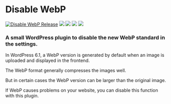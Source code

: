 # Disable WebP

[![Disable WebP Release](https://img.shields.io/github/v/release/mariojacob/disable-webp)](https://github.com/mariojacob/disable-webp/releases/) ![](https://img.shields.io/github/repo-size/mariojacob/disable-webp) ![](https://img.shields.io/wordpress/plugin/version/disable-webp) ![](https://img.shields.io/wordpress/plugin/tested/disable-webp) ![](https://img.shields.io/wordpress/plugin/required-php/disable-webp)

### A small WordPress plugin to disable the new WebP standard in the settings.

In WordPress 6.1, a WebP version is generated by default when an image is uploaded and displayed in the frontend.

The WebP format generally compresses the images well.

But in certain cases the WebP version can be larger than the original image.

If WebP causes problems on your website, you can disable this function with this plugin.
